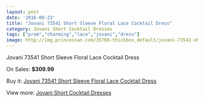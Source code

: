 ```yaml
---
layout: post
date: '2016-09-23'
title: "Jovani 73541 Short Sleeve Floral Lace Cocktail Dress"
category: Jovani Short Cocktail Dresses
tags: ["prom","charming","lace","jovani","dress"]
image: http://img.princessan.com/35766-thickbox_default/jovani-73541-short-sleeve-floral-lace-cocktail-dress.jpg
---
```

Jovani 73541 Short Sleeve Floral Lace Cocktail Dress

On Sales: **$309.99**
<a href="https://www.princessan.com/en/16712-jovani-73541-short-sleeve-floral-lace-cocktail-dress.html"><amp-img layout="responsive" width="600" height="600" src="//img.princessan.com/35766-thickbox_default/jovani-73541-short-sleeve-floral-lace-cocktail-dress.jpg" alt="Jovani 73541 Short Sleeve Floral Lace Cocktail Dress 0" /></a>

Buy it: [Jovani 73541 Short Sleeve Floral Lace Cocktail Dress](https://www.princessan.com/en/16712-jovani-73541-short-sleeve-floral-lace-cocktail-dress.html "Jovani 73541 Short Sleeve Floral Lace Cocktail Dress")

View more: [Jovani Short Cocktail Dresses](https://www.princessan.com/en/139- "Jovani Short Cocktail Dresses")